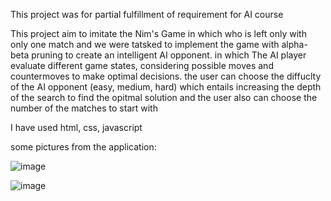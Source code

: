 This project was for partial fulfillment of requirement for AI course

This project aim to imitate the Nim's Game in which who is left only with only one match and we were tatsked to implement the game with alpha-beta pruning to create an intelligent AI opponent. in which The AI
player  evaluate different game states, considering possible moves and countermoves to make optimal decisions.
the user can choose the diffuclty of the AI opponent (easy, medium, hard) which entails increasing the depth of the search to find the opitmal solution and the user also can choose the number of the matches to start with  

I have used html, css, javascript 

 some pictures from the application: 

![image](https://github.com/Ahmad-Shaer/Nim-s-Game-/assets/54283555/13f5f491-039b-47be-bc2f-2944553c20d4)


![image](https://github.com/Ahmad-Shaer/Nim-s-Game-/assets/54283555/e7391d72-31ad-4d19-a3d6-85f0a3a111fb)
